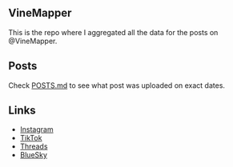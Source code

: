 ## VineMapper

This is the repo where I aggregated all the data for the posts on @VineMapper.

## Posts
Check [POSTS.md](https://github.com/winstonhoyle/VineMapper/blob/main/POSTS.md) to see what post was uploaded on exact dates.

## Links
* [Instagram](https://www.instagram.com/VineMapper/)
* [TikTok](https://www.tiktok.com/@VineMapper)
* [Threads](https://www.threads.net/@vinemapper)
* [BlueSky](https://bsky.app/profile/vinemapper.bsky.social)
